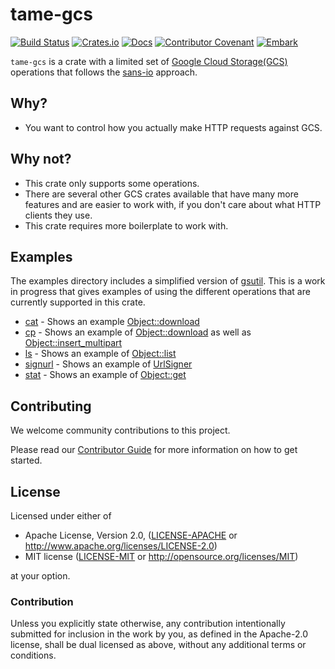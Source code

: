 # tame-gcs

[![Build Status](https://travis-ci.com/EmbarkStudios/tame-gcs.svg?branch=master)](https://travis-ci.com/EmbarkStudios/tame-gcs)
[![Crates.io](https://img.shields.io/crates/v/tame-gcs.svg)](https://crates.io/crates/tame-gcs)
[![Docs](https://docs.rs/tame-gcs/badge.svg)](https://docs.rs/tame-gcs)
[![Contributor Covenant](https://img.shields.io/badge/contributor%20covenant-v1.4%20adopted-ff69b4.svg)](CODE_OF_CONDUCT.md)
[![Embark](https://img.shields.io/badge/embark-open%20source-blueviolet.svg)](http://embark.games)

`tame-gcs` is a crate with a limited set of [Google Cloud Storage(GCS)](https://cloud.google.com/storage/) operations that follows the [sans-io](https://sans-io.readthedocs.io/) approach.

## Why?

* You want to control how you actually make HTTP requests against GCS.

## Why not?

* This crate only supports some operations.
* There are several other GCS crates available that have many more features and are easier
to work with, if you don't care about what HTTP clients they use.
* This crate requires more boilerplate to work with.

## Examples

The examples directory includes a simplified version of [gsutil](https://cloud.google.com/storage/docs/gsutil). This
is a work in progress that gives examples of using the different operations that are currently supported in this crate.

* [cat](examples/gsutil/cat.rs) - Shows an example [Object::download](https://docs.rs/tame-gcs/latest/tame_gcs/objects/struct.Object.html#method.download)
* [cp](examples/gsutil/cp.rs) - Shows an example of [Object::download](https://docs.rs/tame-gcs/latest/tame_gcs/objects/struct.Object.html#method.download) as well as [Object::insert_multipart](https://docs.rs/tame-gcs/latest/tame_gcs/objects/struct.Object.html#method.insert_multipart)
* [ls](examples/gsutil/ls.rs) - Shows an example of [Object::list](https://docs.rs/tame-gcs/latest/tame_gcs/objects/struct.Object.html#method.list)
* [signurl](examples/gsutil/signurl.rs) - Shows an example of [UrlSigner](https://docs.rs/tame-gcs/latest/tame_gcs/signed_url/struct.UrlSigner.html)
* [stat](examples/gsutil/stat.rs) - Shows an example of [Object::get](https://docs.rs/tame-gcs/latest/tame_gcs/objects/struct.Object.html#method.get)

## Contributing

We welcome community contributions to this project.

Please read our [Contributor Guide](CONTRIBUTING.md) for more information on how to get started.

## License

Licensed under either of

* Apache License, Version 2.0, ([LICENSE-APACHE](LICENSE-APACHE) or http://www.apache.org/licenses/LICENSE-2.0)
* MIT license ([LICENSE-MIT](LICENSE-MIT) or http://opensource.org/licenses/MIT)

at your option.

### Contribution

Unless you explicitly state otherwise, any contribution intentionally submitted for inclusion in the work by you, as defined in the Apache-2.0 license, shall be dual licensed as above, without any additional terms or conditions.
